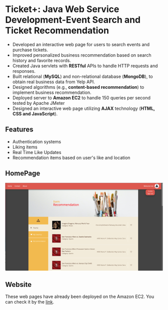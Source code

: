# Ticket+: Java Web Service Development-Event Search and Ticket Recommendation
 - Developed an interactive web page for users to search events and purchase tickets.
 - Improved personalized business recommendation based on search history and favorite records.
 - Created Java servlets with **RESTful** APIs to handle HTTP requests and responses.
 - Built relational (**MySQL**) and non-relational database (**MongoDB**), to obtain real business data from Yelp API.
 - Designed algorithms (e.g., **content-based recommendation**) to implement business recommendation.
 - Deployed server to **Amazon EC2** to handle 150 queries per second tested by Apache JMeter
 - Designed an interactive web page utilizing **AJAX** technology (**HTML, CSS and JavaScript**).
 
## Features
 - Authentication systems
 - Liking items
 - Real Time Like Updates
 - Recommendation items based on user's like and location

## HomePage
 ![](images/homepage.png)
 
## Website 
 These web pages have already been deployed on the Amazon EC2. You can check it by the [link](http://18.222.248.176:8080/universeplane/ "Title"). 
